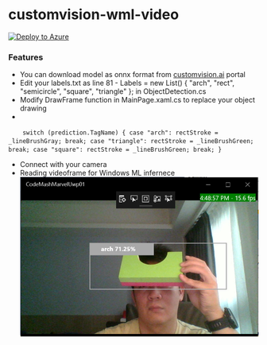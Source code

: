 # customvision-wml-video
[![Deploy to Azure](https://aka.ms/deploytoazurebutton)](https://portal.azure.com/#create/Microsoft.Template/uri/https%3A%2F%2Fraw.githubusercontent.com%2Ftemplates/template.json)
### Features

- You can download model as onnx format from [customvision.ai](https://www.customvision.ai/ "customvision.ai") portal
- Edit your labels.txt as line 81 -             Labels = new List<string>() { "arch", "rect", "semicircle", "square", "triangle" }; in ObjectDetection.cs
- Modify DrawFrame function in MainPage.xaml.cs to replace your object drawing 
- 
`    switch (prediction.TagName)
            {
                case "arch":
                    rectStroke = _lineBrushGray;
                    break;
                case "triangle":
                    rectStroke = _lineBrushGreen;
                    break;
                case "square":
                    rectStroke = _lineBrushGreen;
                    break;
            }`

- Connect with your camera
- Reading videoframe for Windows ML infernece
![](https://github.com/tommywu052/customvision-wml-video/blob/master/images/wmlvideo.jpg)
